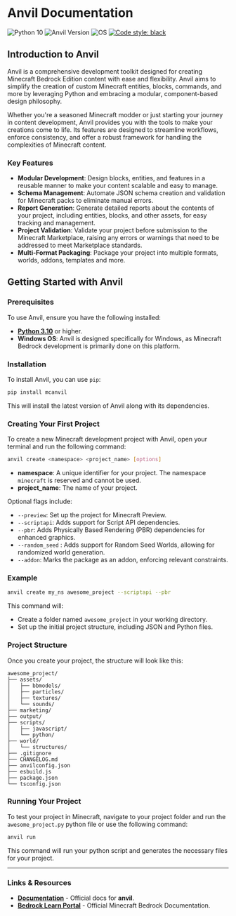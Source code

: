 # Anvil Documentation

![Python 10](https://img.shields.io/badge/python-+3.10%20%20-g.svg)
![Anvil Version](https://img.shields.io/github/v/release/StarkTMA/Anvil?label=version)
![OS](https://img.shields.io/badge/OS-Windows-blue.svg)
[![Code style: black](https://img.shields.io/badge/code%20style-black-000000.svg)](https://github.com/psf/black)

## Introduction to Anvil

Anvil is a comprehensive development toolkit designed for creating Minecraft Bedrock Edition content with ease and flexibility. Anvil aims to simplify the creation of custom Minecraft entities, blocks, commands, and more by leveraging Python and embracing a modular, component-based design philosophy.

Whether you're a seasoned Minecraft modder or just starting your journey in content development, Anvil provides you with the tools to make your creations come to life. Its features are designed to streamline workflows, enforce consistency, and offer a robust framework for handling the complexities of Minecraft content.

### Key Features

- **Modular Development**: Design blocks, entities, and features in a reusable manner to make your content scalable and easy to manage.
- **Schema Management**: Automate JSON schema creation and validation for Minecraft packs to eliminate manual errors.
- **Report Generation**: Generate detailed reports about the contents of your project, including entities, blocks, and other assets, for easy tracking and management.
- **Project Validation**: Validate your project before submission to the Minecraft Marketplace, raising any errors or warnings that need to be addressed to meet Marketplace standards.
- **Multi-Format Packaging**: Package your project into multiple formats, worlds, addons, templates and more.

## Getting Started with Anvil

### Prerequisites

To use Anvil, ensure you have the following installed:

- [**Python 3.10**](https://www.python.org/downloads/) or higher.
- **Windows OS**: Anvil is designed specifically for Windows, as Minecraft Bedrock development is primarily done on this platform.

### Installation

To install Anvil, you can use `pip`:

```bash
pip install mcanvil
```

This will install the latest version of Anvil along with its dependencies.

### Creating Your First Project

To create a new Minecraft development project with Anvil, open your terminal and run the following command:

```bash
anvil create <namespace> <project_name> [options]
```

- **namespace**: A unique identifier for your project. The namespace `minecraft` is reserved and cannot be used.
- **project_name**: The name of your project.

Optional flags include:

- `--preview`: Set up the project for Minecraft Preview.
- `--scriptapi`: Adds support for Script API dependencies.
- `--pbr`: Adds Physically Based Rendering (PBR) dependencies for enhanced graphics.
- `--random_seed` : Adds support for Random Seed Worlds, allowing for randomized world generation.
- `--addon`: Marks the package as an addon, enforcing relevant constraints.

### Example

```bash
anvil create my_ns awesome_project --scriptapi --pbr
```

This command will:

- Create a folder named `awesome_project` in your working directory.
- Set up the initial project structure, including JSON and Python files.

### Project Structure

Once you create your project, the structure will look like this:

```
awesome_project/
├── assets/
│   ├── bbmodels/
│   ├── particles/
│   ├── textures/
│   └── sounds/
├── marketing/
├── output/
├── scripts/
│   ├── javascript/
│   └── python/
├── world/
│   └── structures/
├── .gitignore
├── CHANGELOG.md
├── anvilconfig.json
├── esbuild.js
├── package.json
└── tsconfig.json
```

### Running Your Project

To test your project in Minecraft, navigate to your project folder and run the `awesome_project.py` python file or use the following command:

```bash
anvil run
```

This command will run your python script and generates the necessary files for your project.

---

### Links & Resources

- [**Documentation**](https://anvil.starktma.net/) - Official docs for **anvil**.
- [**Bedrock Learn Portal**](https://learn.microsoft.com/en-gb/minecraft/creator/reference/) - Official Minecraft Bedrock Documentation.
